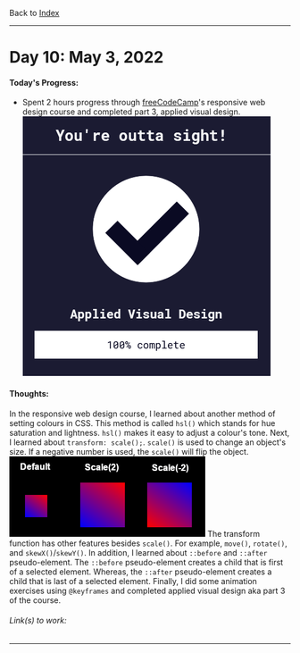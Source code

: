 Back to [Index](../README.md)
____
# Day 10: May 3, 2022
#### Today's Progress:
- Spent 2 hours progress through [freeCodeCamp](https://www.freecodecamp.org/learn/responsive-web-design/)'s responsive web design course and completed part 3,  applied visual design.
![respWebDesign_AVD100.png](../Attachments-DOC/respWebDesign_AVD100.png)


#### Thoughts:
In the  responsive web design course, I learned about another method of setting colours in CSS. This method is called `hsl()` which stands for hue saturation and lightness. `hsl()` makes it easy to adjust a colour's tone. Next, I learned about `transform: scale();`. `scale()` is used to change an object's size. If a negative number is used, the `scale()` will flip the object. 
![scaleExample.png](../Attachments-DOC/scaleExample.png)
The transform function has other features besides `scale()`.  For example,  `move()`, `rotate()`, and `skewX()`/`skewY()`. In addition, I learned about `::before` and `::after` pseudo-element. The `::before` pseudo-element creates a child that is first of a selected element. Whereas, the `::after` pseudo-element creates a child that is last of a selected element. Finally, I did some animation exercises using  `@keyframes` and completed applied visual design aka part 3 of the course.

###### Link(s) to work:

___
